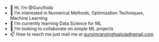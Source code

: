 - 👋 Hi, I’m @GuruYoda
- 👀 I’m interested in Numerical Methods, Optimization Techniques, Machine Learning 
- 🌱 I’m currently learning Data Science for ML
- 💞️ I’m looking to collaborate on simple ML projects
- 📫 How to reach me just mail me at gursimransinghsaluja@gmail.com

<!---
GuruYoda/GuruYoda is a ✨ special ✨ repository because its `README.md` (this file) appears on your GitHub profile.
You can click the Preview link to take a look at your changes.
--->
